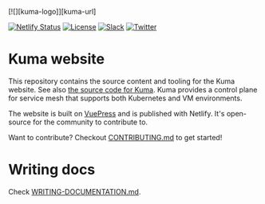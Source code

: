 [![][kuma-logo]][kuma-url]

[![Netlify Status](https://api.netlify.com/api/v1/badges/28be1f67-3436-4df7-9114-49dce7ca9a4e/deploy-status)](https://app.netlify.com/sites/kuma/deploys)
[![License](https://img.shields.io/badge/License-Apache%202.0-blue.svg)](https://github.com/kumahq/kuma/blob/master/LICENSE)
[![Slack](https://chat.kuma.io/badge.svg)](https://chat.kuma.io/)
[![Twitter](https://img.shields.io/twitter/follow/KumaMesh.svg?style=social&label=Follow)](https://twitter.com/intent/follow?screen_name=KumaMesh)

# Kuma website

This repository contains the source content and tooling for the Kuma website. See also [the source code for Kuma](https://github.com/kumahq/kuma).
Kuma provides a control plane for service mesh that supports both Kubernetes and VM environments.

The website is built on [VuePress](https://vuepress.vuejs.org/) and is published with Netlify.
It's open-source for the community to contribute to.

Want to contribute? Checkout [CONTRIBUTING.md](CONTRIBUTING.md) to get started!

# Writing docs

Check [WRITING-DOCUMENTATION.md](WRITING-DOCUMENTATION.md).
